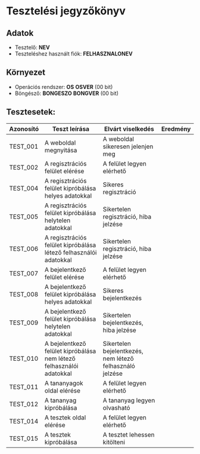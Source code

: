 # Tesztelési jegyzőkönyv

## Adatok

- Tesztelő: __NEV__
- Teszteléshez használt fiók: __FELHASZNALONEV__

## Környezet

- Operációs rendszer: __OS__ __OSVER__ (00 bit) 
- Böngésző: __BONGESZO__ __BONGVER__ (00 bit)

## Tesztesetek:

| Azonosító | Teszt leírása | Elvárt viselkedés | Eredmény |
|-----------|---------------|-------------------|----------|
| TEST_001  | A weboldal megnyitása | A weboldal sikeresen jelenjen meg |  |
| TEST_002  | A regisztrációs felület elérése | A felület legyen elérhető |  |
| TEST_004  | A regisztrációs felület kipróbálása helyes adatokkal | Sikeres regisztráció |  |
| TEST_005  | A regisztrációs felület kipróbálása helytelen adatokkal | Sikertelen regisztráció, hiba jelzése |  |
| TEST_006  | A regisztrációs felület kipróbálása létező felhasználói adatokkal | Sikertelen regisztráció, hiba jelzése |  |
| TEST_007  | A bejelentkező felület elérése | A felület legyen elérhető |  |
| TEST_008  | A bejelentkező felület kipróbálása helyes adatokkal | Sikeres bejelentkezés |  |
| TEST_009  | A bejelentkező felület kipróbálása helytelen adatokkal | Sikertelen bejelentkezés, hiba jelzése |  |
| TEST_010  | A bejelentkező felület kipróbálása nem létező felhasználói adatokkal | Sikertelen bejelentkezés, nem létező felhasználó jelzése |  |
| TEST_011  | A tananyagok oldal elérése | A felület legyen elérhető |  |
| TEST_012  | A tananyag kipróbálása | A tananyag legyen olvasható |  |
| TEST_014  | A tesztek oldal elérése | A felület legyen elérhető |  |
| TEST_015  | A tesztek kipróbálása | A tesztet lehessen kitölteni |  |
